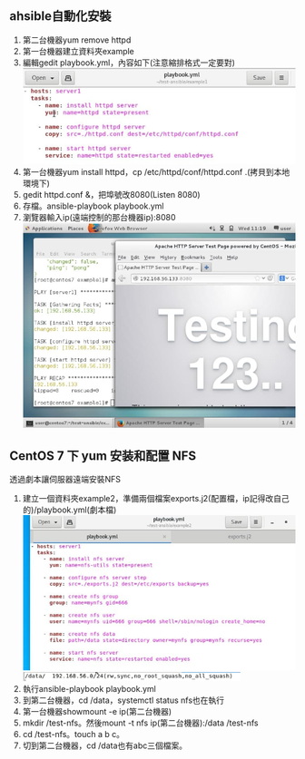 
## ahsible自動化安裝
1. 第二台機器yum remove httpd  
2. 第一台機器建立資料夾example
3. 編輯gedit playbook.yml，內容如下(注意縮排格式一定要對)  
![image](https://github.com/fairy042026/109-linux-/blob/main/0512%E4%B8%8A%E8%AA%B2%E5%85%A7%E5%AE%B9/photo_2021-05-12_10-27-50.jpg)  
4. 第一台機器yum install httpd，cp /etc/httpd/conf/httpd.conf .(拷貝到本地環境下)
5. gedit httpd.conf &，把埠號改8080(Listen 8080)
6. 存檔。ansible-playbook playbook.yml
7. 瀏覽器輸入ip(遠端控制的那台機器ip):8080
![image](https://github.com/fairy042026/109-linux-/blob/main/0512%E4%B8%8A%E8%AA%B2%E5%85%A7%E5%AE%B9/photo_2021-05-12_11-38-07.jpg)  
  
## CentOS 7 下 yum 安装和配置 NFS  
透過劇本讓伺服器遠端安裝NFS
1. 建立一個資料夾example2，準備兩個檔案exports.j2(配置檔，ip記得改自己的)/playbook.yml(劇本檔)
![image](https://github.com/fairy042026/109-linux-/blob/main/0512%E4%B8%8A%E8%AA%B2%E5%85%A7%E5%AE%B9/photo_2021-05-12_11-27-22.jpg)  
![image](https://github.com/fairy042026/109-linux-/blob/main/0512%E4%B8%8A%E8%AA%B2%E5%85%A7%E5%AE%B9/05121.PNG) 
2. 執行ansible-playbook playbook.yml
3. 到第二台機器，cd /data，systemctl status nfs也在執行
4. 第一台機器showmount -e ip(第二台機器)
5. mkdir /test-nfs。然後mount -t nfs ip(第二台機器):/data /test-nfs
6. cd /test-nfs。touch a b c。
7. 切到第二台機器，cd /data也有abc三個檔案。
